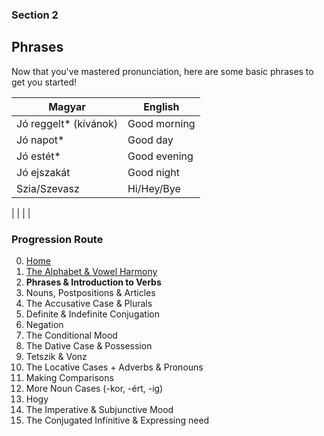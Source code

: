 ### Section 2

## Phrases

Now that you've mastered pronunciation, here are some basic phrases to get you started!

| Magyar       | English      |
|--------------|--------------|
| Jó reggelt* (kívánok) | Good morning |
| Jó napot*    | Good day     |
| Jó estét*    | Good evening |
| Jó ejszakát  | Good night   |
| Szia/Szevasz | Hi/Hey/Bye   |
| 
|
|
|



### Progression Route

0. [Home](/README.md)
1. [The Alphabet & Vowel Harmony](README.md)
2. **Phrases & Introduction to Verbs**
3. Nouns, Postpositions & Articles
4. The Accusative Case & Plurals
5. Definite & Indefinite Conjugation
6. Negation
7. The Conditional Mood
8. The Dative Case & Possession
9. Tetszik & Vonz
10. The Locative Cases + Adverbs & Pronouns
11. Making Comparisons
12. More Noun Cases (-kor, -ért, -ig)
13. Hogy
14. The Imperative & Subjunctive Mood
15. The Conjugated Infinitive & Expressing need

